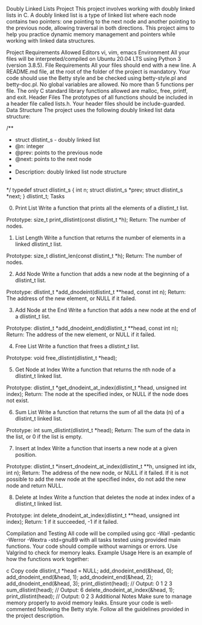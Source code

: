 Doubly Linked Lists Project
This project involves working with doubly linked lists in C. A doubly linked list is a type of linked list where each node contains two pointers: one pointing to the next node and another pointing to the previous node, allowing traversal in both directions. This project aims to help you practice dynamic memory management and pointers while working with linked data structures.

Project Requirements
Allowed Editors
vi, vim, emacs
Environment
All your files will be interpreted/compiled on Ubuntu 20.04 LTS using Python 3 (version 3.8.5).
File Requirements
All your files should end with a new line.
A README.md file, at the root of the folder of the project is mandatory.
Your code should use the Betty style and be checked using betty-style.pl and betty-doc.pl.
No global variables are allowed.
No more than 5 functions per file.
The only C standard library functions allowed are malloc, free, printf, and exit.
Header Files
The prototypes of all functions should be included in a header file called lists.h.
Your header files should be include-guarded.
Data Structure
The project uses the following doubly linked list data structure:


/**
 * struct dlistint_s - doubly linked list
 * @n: integer
 * @prev: points to the previous node
 * @next: points to the next node
 *
 * Description: doubly linked list node structure
 * 
 */
typedef struct dlistint_s
{
    int n;
    struct dlistint_s *prev;
    struct dlistint_s *next;
} dlistint_t;
Tasks

0. Print List
Write a function that prints all the elements of a dlistint_t list.

Prototype: size_t print_dlistint(const dlistint_t *h);
Return: The number of nodes.

1. List Length
Write a function that returns the number of elements in a linked dlistint_t list.

Prototype: size_t dlistint_len(const dlistint_t *h);
Return: The number of nodes.

2. Add Node
Write a function that adds a new node at the beginning of a dlistint_t list.

Prototype: dlistint_t *add_dnodeint(dlistint_t **head, const int n);
Return: The address of the new element, or NULL if it failed.

3. Add Node at the End
Write a function that adds a new node at the end of a dlistint_t list.

Prototype: dlistint_t *add_dnodeint_end(dlistint_t **head, const int n);
Return: The address of the new element, or NULL if it failed.

4. Free List
Write a function that frees a dlistint_t list.

Prototype: void free_dlistint(dlistint_t *head);

5. Get Node at Index
Write a function that returns the nth node of a dlistint_t linked list.

Prototype: dlistint_t *get_dnodeint_at_index(dlistint_t *head, unsigned int index);
Return: The node at the specified index, or NULL if the node does not exist.

6. Sum List
Write a function that returns the sum of all the data (n) of a dlistint_t linked list.

Prototype: int sum_dlistint(dlistint_t *head);
Return: The sum of the data in the list, or 0 if the list is empty.

7. Insert at Index
Write a function that inserts a new node at a given position.

Prototype: dlistint_t *insert_dnodeint_at_index(dlistint_t **h, unsigned int idx, int n);
Return: The address of the new node, or NULL if it failed.
If it is not possible to add the new node at the specified index, do not add the new node and return NULL.

8. Delete at Index
Write a function that deletes the node at index index of a dlistint_t linked list.

Prototype: int delete_dnodeint_at_index(dlistint_t **head, unsigned int index);
Return: 1 if it succeeded, -1 if it failed.

Compilation and Testing
All code will be compiled using gcc -Wall -pedantic -Werror -Wextra -std=gnu89 with all tasks tested using provided main functions.
Your code should compile without warnings or errors.
Use Valgrind to check for memory leaks.
Example Usage
Here is an example of how the functions work together:

c
Copy code
dlistint_t *head = NULL;
add_dnodeint_end(&head, 0);
add_dnodeint_end(&head, 1);
add_dnodeint_end(&head, 2);
add_dnodeint_end(&head, 3);
print_dlistint(head);  // Output: 0 1 2 3
sum_dlistint(head);    // Output: 6
delete_dnodeint_at_index(&head, 1);
print_dlistint(head);  // Output: 0 2 3
Additional Notes
Make sure to manage memory properly to avoid memory leaks.
Ensure your code is well-commented following the Betty style.
Follow all the guidelines provided in the project description.

